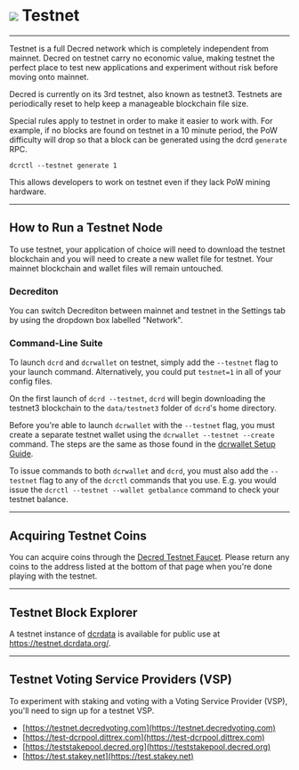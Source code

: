 # <img class="dcr-icon" src="/img/dcr-icons/Dcrtl.svg" /> Testnet

---

Testnet is a full Decred network which is completely independent from mainnet.
Decred on testnet carry no economic value, making testnet the perfect place to
test new applications and experiment without risk before moving onto mainnet.

Decred is currently on its 3rd testnet, also known as testnet3. Testnets are
periodically reset to help keep a manageable blockchain file size.

Special rules apply to testnet in order to make it easier to work with.
For example, if no blocks are found on testnet in a 10 minute period, the PoW
difficulty will drop so that a block can be generated using the dcrd `generate`
RPC.

```no-highlight
dcrctl --testnet generate 1
```

This allows developers to work on testnet even if they lack PoW mining hardware.

---

## How to Run a Testnet Node

To use testnet, your application of choice will need to download the testnet
blockchain and you will need to create a new wallet file for testnet.
Your mainnet blockchain and wallet files will remain untouched.

### Decrediton

You can switch Decrediton between mainnet and testnet in the Settings tab by
using the dropdown box labelled "Network".

### Command-Line Suite

To launch `dcrd` and `dcrwallet` on testnet, simply add the `--testnet` flag to
your launch command.
Alternatively, you could put `testnet=1` in all of your
config files.

On the first launch of `dcrd --testnet`, `dcrd` will begin downloading the
testnet3 blockchain to the `data/testnet3` folder of `dcrd`'s home directory.

Before you're able to launch `dcrwallet` with the `--testnet` flag, you must
create a separate testnet wallet using the `dcrwallet --testnet --create`
command. The steps are the same as those found in the [dcrwallet Setup
Guide](https://docs.decred.org/wallets/cli/dcrwallet-setup).

To issue commands to both `dcrwallet` and `dcrd`, you must also add the
`--testnet` flag to any of the `dcrctl` commands that you use. E.g. you would
issue the `dcrctl --testnet --wallet getbalance` command to check your testnet
balance.

---

## Acquiring Testnet Coins

You can acquire coins through the [Decred Testnet
Faucet](https://faucet.decred.org). Please return any coins to the address
listed at the bottom of that page when you're done playing with the testnet.

---

## Testnet Block Explorer

A testnet instance of [dcrdata](https://github.com/decred/dcrdata) is available
for public use at <https://testnet.dcrdata.org/>.

---

## Testnet Voting Service Providers (VSP)

To experiment with staking and voting with a Voting Service Provider (VSP),
you'll need to sign up for a testnet VSP.

- [https://testnet.decredvoting.com](https://testnet.decredvoting.com)
- [https://test-dcrpool.dittrex.com](https://test-dcrpool.dittrex.com)
- [https://teststakepool.decred.org](https://teststakepool.decred.org)
- [https://test.stakey.net](https://test.stakey.net)
